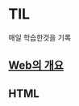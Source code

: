 # TIL
매일 학습한것을 기록
## [Web의 개요](https://github.com/baek4070/TIL/blob/master/%EA%B5%AD%EB%B9%84%EC%A7%80%EC%9B%90%ED%95%99%EC%9B%90/2021.09.06%20%EC%B2%AB%EB%82%A0/README.md)
## HTML

